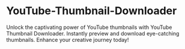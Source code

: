 # YouTube-Thumbnail-Downloader
Unlock the captivating power of YouTube thumbnails with YouTube Thumbnail Downloader. Instantly preview and download eye-catching thumbnails. Enhance your creative journey today!
